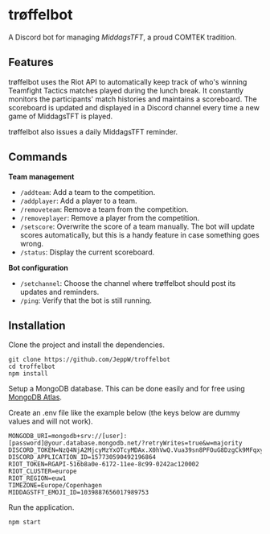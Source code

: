 # trøffelbot
A Discord bot for managing *MiddagsTFT*, a proud COMTEK tradition.

## Features
trøffelbot uses the Riot API to automatically keep track of who's winning Teamfight Tactics matches played during the lunch break. It constantly monitors the participants' match histories and maintains a scoreboard. The scoreboard is updated and displayed in a Discord channel every time a new game of MiddagsTFT is played.

trøffelbot also issues a daily MiddagsTFT reminder.

## Commands
__Team management__
- `/addteam`: Add a team to the competition.
- `/addplayer`: Add a player to a team.
- `/removeteam`: Remove a team from the competition.
- `/removeplayer`: Remove a player from the competition.
- `/setscore`: Overwrite the score of a team manually. The bot will update scores automatically, but this is a handy feature in case something goes wrong.
- `/status`: Display the current scoreboard.

__Bot configuration__
- `/setchannel`: Choose the channel where trøffelbot should post its updates and reminders.
- `/ping`: Verify that the bot is still running.

## Installation
Clone the project and install the dependencies.
```
git clone https://github.com/JeppW/troffelbot
cd troffelbot
npm install
```

Setup a MongoDB database. This can be done easily and for free using [MongoDB Atlas](https://www.mongodb.com/atlas/database).

Create an .env file like the example below (the keys below are dummy values and will not work).

```
MONGODB_URI=mongodb+srv://[user]:[password]@your.database.mongodb.net/?retryWrites=true&w=majority
DISCORD_TOKEN=NzQ4NjA2MjcyMzYxOTcyMDAx.X0hVwQ.Vua39sn8PFOuG8DzgCk9MFqxyz4
DISCORD_APPLICATION_ID=157730590492196864
RIOT_TOKEN=RGAPI-516b8a0e-6172-11ee-8c99-0242ac120002
RIOT_CLUSTER=europe
RIOT_REGION=euw1
TIMEZONE=Europe/Copenhagen
MIDDAGSTFT_EMOJI_ID=1039887656017989753
```

Run the application.
```
npm start
```